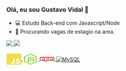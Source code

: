 ### Olá, eu sou Gustavo Vidal 👋


- 💻 Estudo Back-end com Javascript/Node
- 🔭 Procurando vagas de estagio na area.

<div>
  <a href="https://github.com/Gustavo7Vidal">
  <img height="180em" src="https://github-readme-stats.vercel.app/api?username=Gustavo7Vidal&show_icons=true&theme=dark&include_all_commits=true&count_private=true"/>
  <img height="180em" src="https://github-readme-stats.vercel.app/api/top-langs/?username=Gustavo7Vidal&layout=compact&langs_count=6&theme=dark"/>
</div>
<div style="display: inline_block"><br>
  <img align="center" alt="JavaScript" height="30" width="40" src="https://raw.githubusercontent.com/devicons/devicon/master/icons/javascript/javascript-plain.svg">
  <img align="center" alt="NodeJS" height="30" width="40" src="https://raw.githubusercontent.com/devicons/devicon/master/icons/nodejs/nodejs-original.svg">
  <img align="center" alt="NPM" height="30" width="40" src="https://raw.githubusercontent.com/devicons/devicon/master/icons/npm/npm-original-wordmark.svg">
  <img align="center" alt="MySQL" height="70" width="70" src="https://raw.githubusercontent.com/Vidal-Gus/devicon/master/icons/mysql/mysql-original-wordmark.svg">
</div>

